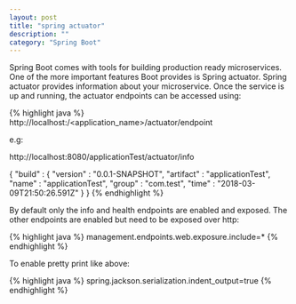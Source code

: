 ```yaml
---
layout: post
title: "spring actuator"
description: ""
category: "Spring Boot"
---
```


Spring Boot comes with tools for building production ready microservices. One of the more important features Boot provides is Spring actuator.
Spring actuator provides information about your microservice. Once the service is up and running, the actuator endpoints can be accessed using:

{% highlight java %}
http://localhost:<port>/<application_name>/actuator/endpoint

e.g:

http://localhost:8080/applicationTest/actuator/info

{
  "build" : {
    "version" : "0.0.1-SNAPSHOT",
    "artifact" : "applicationTest",
    "name" : "applicationTest",
    "group" : "com.test",
    "time" : "2018-03-09T21:50:26.591Z"
  }
}
{% endhighlight %}

By default only the info and health endpoints are enabled and exposed. The other endpoints are enabled but need to be exposed over http:

{% highlight java %}
management.endpoints.web.exposure.include=*
{% endhighlight %}

To enable pretty print like above:

{% highlight java %}
spring.jackson.serialization.indent_output=true
{% endhighlight %}